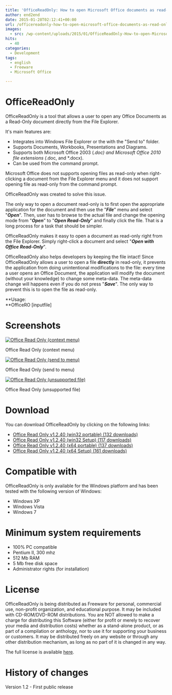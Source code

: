 ```yaml
---
title: 'OfficeReadOnly: How to open Microsoft Office documents as read-only'
author: end2end
date: 2015-01-28T02:12:41+00:00
url: /officereadonly-how-to-open-microsoft-office-documents-as-read-only/
images:
  - src: /wp-content/uploads/2015/01/OfficeReadOnly-How-to-open-Microsoft-Office-documents-as-Read-Only.png
hits:
  - 40
categories:
  - Development
tags:
  - english
  - Freeware
  - Microsoft Office

---
```

# OfficeReadOnly

OfficeReadOnly is a tool that allows a user to open any Office Documents as a Read-Only document directly from the File Explorer.

It's main features are:

  * Integrates into Windows File Explorer or the with the "Send to" folder.
  * Supports Documents, Workbooks, Presentations and Diagrams.
  * Supports both Microsoft Office 2003 (*.doc) and Microsoft Office 2010 file extensions (*.doc, and *.docx).
  * Can be used from the command prompt.

Microsoft Office does not supports opening files as read-only when right-clicking a document from the File Explorer menu and it does not support opening file as read-only from the command prompt.

OfficeReadOnly was created to solve this issue.<!--more-->

The only way to open a document read-only is to first open the appropriate application for the document and then use the "_**File**_" menu and select "_**Open**_". Then, user has to browse to the actual file and change the opening mode from "**_Open_**" to "**_Open Read-Only_**" and finally click the file. That is a long process for a task that should be simpler.

OfficeReadOnly makes it easy to open a document as read-only right from the File Explorer. Simply right-click a document and select "**_Open with Office Read-Only_**".

OfficeReadOnly also helps developers by keeping the file intact! Since OfficeReadOnly allows a user to open a file **directly** in read-only, it prevents the application from doing unintentional modifications to the file: every time a user opens an Office Document, the application will modify the document (without your knowledge) to change some meta-data.  The meta-data change will happens even if you do not press "_**Save**_". The only way to prevent this is to open the file as read-only.

**Usage:<br /> **OfficeRO [inputfile]

# Screenshots

[![Office Read Only (context menu)](http://www.end2endzone.com/wp-content/uploads/2015/01/Office-Read-Only-context-menu.png)](http://www.end2endzone.com/wp-content/uploads/2015/01/Office-Read-Only-context-menu.png)

Office Read Only (context menu)

[![Office Read Only (send to menu)](http://www.end2endzone.com/wp-content/uploads/2015/01/Office-Read-Only-send-to-menu.png)](http://www.end2endzone.com/wp-content/uploads/2015/01/Office-Read-Only-send-to-menu.png)

Office Read Only (send to menu)

[![Office Read Only (unsupported file)](http://www.end2endzone.com/wp-content/uploads/2015/01/Office-Read-Only-unsupported-file.png)](http://www.end2endzone.com/wp-content/uploads/2015/01/Office-Read-Only-unsupported-file.png)

Office Read Only (unsupported file)

# Download

You can download OfficeReadOnly by clicking on the following links:

* [ Office Read Only v1.2.40 (win32 portable) (132 downloads) ](http://www.end2endzone.com/download/628/ "Version 1.2.40")
* [ Office Read Only v1.2.40 (win32 Setup) (117 downloads) ](http://www.end2endzone.com/download/625/ "Version 1.2.40")
* [ Office Read Only v1.2.40 (x64 portable) (137 downloads) ](http://www.end2endzone.com/download/620/ "Version 1.2.40")
* [ Office Read Only v1.2.40 (x64 Setup) (161 downloads) ](http://www.end2endzone.com/download/618/ "Version 1.2.40")

# Compatible with

OfficeReadOnly is only available for the Windows platform and has been tested with the following version of Windows:

  * Windows XP
  * Windows Vista
  * Windows 7

# Minimum system requirements

  * 100% PC compatible
  * Pentium II, 300 mhz
  * 512 Mb RAM
  * 5 Mb free disk space
  * Administrator rights (for installation)

# License

OfficeReadOnly is being distributed as Freeware for personal, commercial use, non-profit organization, and educational purpose. It may be included with CD-ROM/DVD-ROM distributions. You are NOT allowed to make a charge for distributing this Software (either for profit or merely to recover your media and distribution costs) whether as a stand-alone product, or as part of a compilation or anthology, nor to use it for supporting your business or customers. It may be distributed freely on any website or through any other distribution mechanism, as long as no part of it is changed in any way.

The full license is available [here](http://www.end2endzone.com/wp-content/uploads/2015/01/Office-Read-Only-v1.2-EULA.htm).

# History of changes

Version 1.2 - First public release
